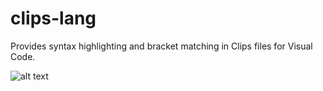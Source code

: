# clips-lang

Provides syntax highlighting and bracket matching in Clips files for Visual Code.

![alt text](https://user-images.githubusercontent.com/4765549/45552334-ee415480-b830-11e8-912a-da0a9ce929dc.png)
